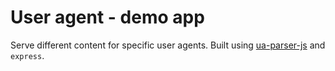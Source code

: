 # User agent - demo app

Serve different content for specific user agents. Built using [ua-parser-js](https://github.com/faisalman/ua-parser-js) and `express`.
